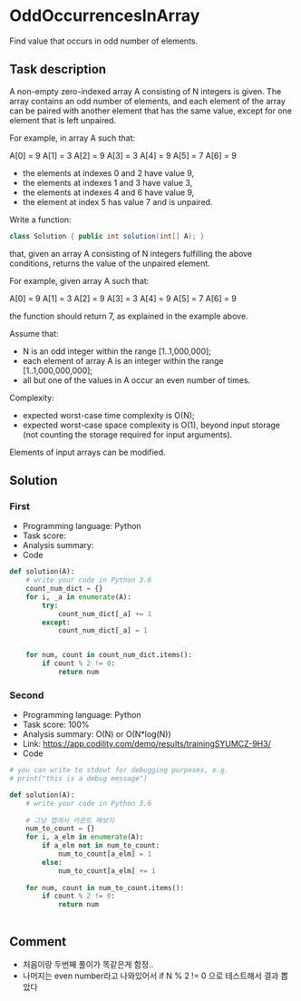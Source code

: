 #  OddOccurrencesInArray

Find value that occurs in odd number of elements.

## Task description

A non-empty zero-indexed array A consisting of N integers is given. The array contains an odd number of elements, and each element of the array can be paired with another element that has the same value, except for one element that is left unpaired.

For example, in array A such that:

  A[0] = 9  A[1] = 3  A[2] = 9
  A[3] = 3  A[4] = 9  A[5] = 7
  A[6] = 9

* the elements at indexes 0 and 2 have value 9,
* the elements at indexes 1 and 3 have value 3,
* the elements at indexes 4 and 6 have value 9,
* the element at index 5 has value 7 and is unpaired.

Write a function:

```java
class Solution { public int solution(int[] A); }
```

that, given an array A consisting of N integers fulfilling the above conditions, returns the value of the unpaired element.

For example, given array A such that:

  A[0] = 9  A[1] = 3  A[2] = 9
  A[3] = 3  A[4] = 9  A[5] = 7
  A[6] = 9

the function should return 7, as explained in the example above.

Assume that:

* N is an odd integer within the range [1..1,000,000];
* each element of array A is an integer within the range [1..1,000,000,000];
* all but one of the values in A occur an even number of times.

Complexity:

* expected worst-case time complexity is O(N);
* expected worst-case space complexity is O(1), beyond input storage (not counting the storage required for input arguments).

Elements of input arrays can be modified.

## Solution

### First

* Programming language: Python
* Task score:
* Analysis summary:
* Code

```python
def solution(A):
    # write your code in Python 3.6
    count_num_dict = {}
    for i, _a in enumerate(A):
        try:
            count_num_dict[_a] += 1
        except:
            count_num_dict[_a] = 1


    for num, count in count_num_dict.items():
        if count % 2 != 0:
            return num
```

### Second

* Programming language: Python
* Task score: 100%
* Analysis summary: O(N) or O(N*log(N))
* Link: https://app.codility.com/demo/results/trainingSYUMCZ-9H3/
* Code

```python
# you can write to stdout for debugging purposes, e.g.
# print("this is a debug message")

def solution(A):
    # write your code in Python 3.6
    
    # 그냥 맵에서 카운트 해보자
    num_to_count = {}
    for i, a_elm in enumerate(A):
        if a_elm not in num_to_count:
            num_to_count[a_elm] = 1
        else:
            num_to_count[a_elm] += 1
    
    for num, count in num_to_count.items():
        if count % 2 != 0:
            return num
            
```

## Comment
- 처음이랑 두번째 풀이가 똑같은게 함정..
- 나머지는 even number라고 나와있어서 if N % 2 != 0 으로 테스트해서 결과 뽑았다
